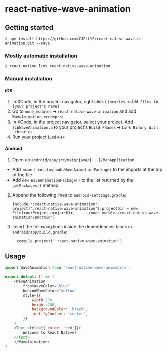 
# react-native-wave-animation

## Getting started

`$ npm install https://github.com/CJELLYS/react-native-wave-rc-animation.git --save`

### Mostly automatic installation

`$ react-native link react-native-wave-animation`

### Manual installation


#### iOS

1. In XCode, in the project navigator, right click `Libraries` ➜ `Add Files to [your project's name]`
2. Go to `node_modules` ➜ `react-native-wave-animation` and add `WaveAnimation.xcodeproj`
3. In XCode, in the project navigator, select your project. Add `libWaveAnimation.a` to your project's `Build Phases` ➜ `Link Binary With Libraries`
4. Run your project (`Cmd+R`)<

#### Android

1. Open up `android/app/src/main/java/[...]/ManApplication `
  - Add `import cn.staynoob.WaveAnimationPackage;` to the imports at the top of the file
  - Add `new WaveAnimationPackage()` to the list returned by the `getPackages()` method
2. Append the following lines to `android/settings.gradle`:
  	```
  	include ':react-native-wave-animation'
  	project(':react-native-wave-animation').projectDir = new File(rootProject.projectDir, 	'../node_modules/react-native-wave-animation/android')
  	```
3. Insert the following lines inside the dependencies block in `android/app/build.gradle`:
  	```
      compile project(':react-native-wave-animation')
  	```


## Usage
```javascript
import WaveAnimation from 'react-native-wave-animation';

export default () => (
	<WaveAnimation
		frontWaveColor="blue"
		behindWaveColor="yellow"
		style={{
			width:200,
			height:200,
			backgroundColor: 'black',
			justifyContent: 'center',
		}}
	>
	<Text style={{ color: 'red'}}>
		Welcome to React Native!
	</Text>
	</WaveAnimation>
)
```
  